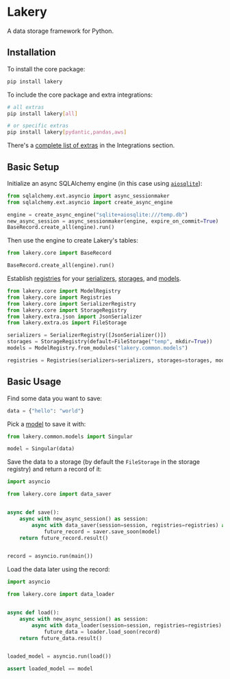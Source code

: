 # Lakery

A data storage framework for Python.

## Installation

To install the core package:

```bash
pip install lakery
```

To include the core package and extra integrations:

```bash
# all extras
pip install lakery[all]

# or specific extras
pip install lakery[pydantic,pandas,aws]
```

There's a [complete list of extras](./integrations) in the Integrations section.

## Basic Setup

Initialize an async SQLAlchemy engine (in this case using
[`aiosqlite`](https://pypi.org/project/aiosqlite/)):

```python
from sqlalchemy.ext.asyncio import async_sessionmaker
from sqlalchemy.ext.asyncio import create_async_engine

engine = create_async_engine("sqlite+aiosqlite:///temp.db")
new_async_session = async_sessionmaker(engine, expire_on_commit=True)
BaseRecord.create_all(engine).run()
```

Then use the engine to create Lakery's tables:

```python
from lakery.core import BaseRecord

BaseRecord.create_all(engine).run()
```

Establish [registries](./concepts/registries.md) for your
[serializers](./concepts/serializers.md), [storages](.concepts/storages.md), and
[models](./concepts/models.md).

```python
from lakery.core import ModelRegistry
from lakery.core import Registries
from lakery.core import SerializerRegistry
from lakery.core import StorageRegistry
from lakery.extra.json import JsonSerializer
from lakery.extra.os import FileStorage

serializers = SerializerRegistry([JsonSerializer()])
storages = StorageRegistry(default=FileStorage("temp", mkdir=True))
models = ModelRegistry.from_modules("lakery.common.models")

registries = Registries(serializers=serializers, storages=storages, models=models)
```

## Basic Usage

Find some data you want to save:

```python
data = {"hello": "world"}
```

Pick a [model](./concepts/models.md) to save it with:

```python
from lakery.common.models import Singular

model = Singular(data)
```

Save the data to a storage (by default the `FileStorage` in the storage registry) and
return a record of it:

```python
import asyncio

from lakery.core import data_saver


async def save():
    async with new_async_session() as session:
        async with data_saver(session=session, registries=registries) as saver:
            future_record = saver.save_soon(model)
    return future_record.result()


record = asyncio.run(main())
```

Load the data later using the record:

```python
import asyncio

from lakery.core import data_loader


async def load():
    async with new_async_session() as session:
        async with data_loader(session=session, registries=registries) as loader:
            future_data = loader.load_soon(record)
    return future_data.result()


loaded_model = asyncio.run(load())

assert loaded_model == model
```
